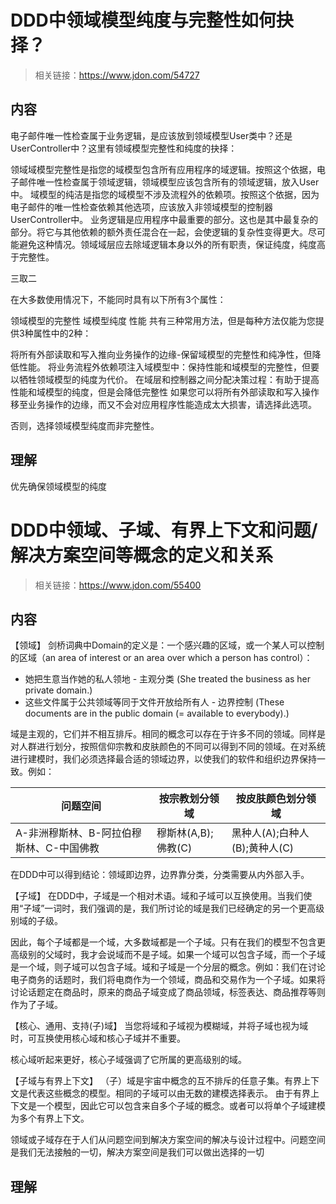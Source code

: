 # DDD中领域模型纯度与完整性如何抉择？
> 相关链接：https://www.jdon.com/54727
## 内容

电子邮件唯一性检查属于业务逻辑，是应该放到领域模型User类中？还是UserController中？这里有领域模型完整性和纯度的抉择：

领域域模型完整性是指您的域模型包含所有应用程序的域逻辑。按照这个依据，电子邮件唯一性检查属于领域逻辑，领域模型应该包含所有的领域逻辑，放入User中。
域模型的纯洁是指您的域模型不涉及流程外的依赖项。按照这个依据，因为电子邮件的唯一性检查依赖其他选项，应该放入非领域模型的控制器UserController中。
业务逻辑是应用程序中最重要的部分。这也是其中最复杂的部分。将它与其他依赖的额外责任混合在一起，会使逻辑的复杂性变得更大。尽可能避免这种情况。领域域层应去除域逻辑本身以外的所有职责，保证纯度，纯度高于完整性。

三取二

在大多数使用情况下，不能同时具有以下所有3个属性：

领域模型的完整性
域模型纯度
性能
共有三种常用方法，但是每种方法仅能为您提供3种属性中的2种：

将所有外部读取和写入推向业务操作的边缘-保留域模型的完整性和纯净性，但降低性能。
将业务流程外依赖项注入域模型中：保持性能和域模型的完整性，但要以牺牲领域模型的纯度为代价。
在域层和控制器之间分配决策过程：有助于提高性能和域模型的纯度，但是会降低完整性
如果您可以将所有外部读取和写入操作移至业务操作的边缘，而又不会对应用程序性能造成太大损害，请选择此选项。

否则，选择领域模型纯度而非完整性。

## 理解

优先确保领域模型的纯度

# DDD中领域、子域、有界上下文和问题/解决方案空间等概念的定义和关系
> 相关链接：https://www.jdon.com/55400

## 内容

【领域】
剑桥词典中Domain的定义是：一个感兴趣的区域，或一个某人可以控制的区域（an area of interest or an area over which a person has control）：
- 她把生意当作她的私人领地 - 主观分类 (She treated the business as her private domain.)
- 这些文件属于公共领域等同于文件开放给所有人 - 边界控制 (These documents are in the public domain (= available to everybody).)

域是主观的，它们并不相互排斥。相同的概念可以存在于许多不同的领域。同样是对人群进行划分，按照信仰宗教和皮肤颜色的不同可以得到不同的领域。在对系统进行建模时，我们必须选择最合适的领域边界，以使我们的软件和组织边界保持一致。例如：

|问题空间|按宗教划分领域|按皮肤颜色划分领域|
|---|---|---|
|A-非洲穆斯林、B-阿拉伯穆斯林、C-中国佛教|穆斯林(A,B);佛教(C)|黑种人(A);白种人(B);黄种人(C)|

在DDD中可以得到结论：领域即边界，边界靠分类，分类需要从内外部入手。

【子域】
在DDD中，子域是一个相对术语。域和子域可以互换使用。当我们使用“子域”一词时，我们强调的是，我们所讨论的域是我们已经确定的另一个更高级别域的子级。

因此，每个子域都是一个域，大多数域都是一个子域。只有在我们的模型不包含更高级别的父域时，我才会说域而不是子域。如果一个域可以包含子域，而一个子域是一个域，则子域可以包含子域。域和子域是一个分层的概念。例如：我们在讨论电子商务的话题时，我们将电商作为一个领域，商品和交易作为一个子域。如果将讨论话题定在商品时，原来的商品子域变成了商品领域，标签表达、商品推荐等则作为了子域。

【核心、通用、支持(子)域】
当您将域和子域视为模糊域，并将子域也视为域时，可互换使用核心域和核心子域并不重要。

核心域听起来更好，核心子域强调了它所属的更高级别的域。

【子域与有界上下文】
（子）域是宇宙中概念的互不排斥的任意子集。有界上下文是代表这些概念的模型。相同的子域可以由无数的建模选择表示。
由于有界上下文是一个模型，因此它可以包含来自多个子域的概念。或者可以将单个子域建模为多个有界上下文。

领域或子域存在于人们从问题空间到解决方案空间的解决与设计过程中。问题空间是我们无法接触的一切，解决方案空间是我们可以做出选择的一切


## 理解

